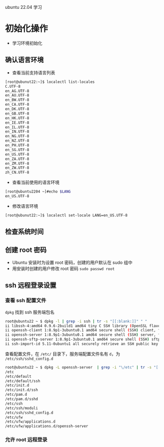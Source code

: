 ubuntu 22.04 学习


# 初始化操作
- 学习环境初始化
 

## 确认语言环境
- 查看当前支持语言列表
```bash
[root@ubunut22:~]$ localectl list-locales
C.UTF-8
en_AG.UTF-8
en_AU.UTF-8
en_BW.UTF-8
en_CA.UTF-8
en_DK.UTF-8
en_GB.UTF-8
en_HK.UTF-8
en_IE.UTF-8
en_IL.UTF-8
en_IN.UTF-8
en_NG.UTF-8
en_NZ.UTF-8
en_PH.UTF-8
en_SG.UTF-8
en_US.UTF-8
en_ZA.UTF-8
en_ZM.UTF-8
en_ZW.UTF-8
zh_CN.UTF-8
```
- 查看当前使用的语言环境
```bash
[root@ubuntu2204 ~]#echo $LANG
en_US.UTF-8
```
- 修改语言环境
```bash
[root@ubunut22:~]$ localectl set-locale LANG=en_US.UTF-8
```

## 检查系统时间


## 创建 root 密码
- Ubuntu 安装时为设置 root 密码，创建的用户默认在 sudo 组中
- 用安装时创建的用户修改 root 密码 `sudo passwd root`

## ssh 远程登录设置
### 查看 ssh 配置文件
`dpkg` 找到 ssh 服务端包名
```bash
root@ubuntu22 ~ $ dpkg -l | grep -i ssh | tr -s "[[:blank:]]" " "
ii libssh-4:amd64 0.9.6-2build1 amd64 tiny C SSH library (OpenSSL flavor)
ii openssh-client 1:8.9p1-3ubuntu0.1 amd64 secure shell (SSH) client, for secure access to remote machines
ii openssh-server 1:8.9p1-3ubuntu0.1 amd64 secure shell (SSH) server, for secure access from remote machines
ii openssh-sftp-server 1:8.9p1-3ubuntu0.1 amd64 secure shell (SSH) sftp server module, for SFTP access from remote machines
ii ssh-import-id 5.11-0ubuntu1 all securely retrieve an SSH public key and install it locally
```
查看配置文件，在 `/etc/` 目录下，服务端配置文件名有 `d`，为 `/etc/ssh/sshd_config.d`
```bash
root@ubuntu22 ~ $ dpkg -L openssh-server  | grep -i "\/etc" | tr -s "[[:blank:]]" " "
/etc
/etc/default
/etc/default/ssh
/etc/init.d
/etc/init.d/ssh
/etc/pam.d
/etc/pam.d/sshd
/etc/ssh
/etc/ssh/moduli
/etc/ssh/sshd_config.d
/etc/ufw
/etc/ufw/applications.d
/etc/ufw/applications.d/openssh-server
```


### 允许 root 远程登录


